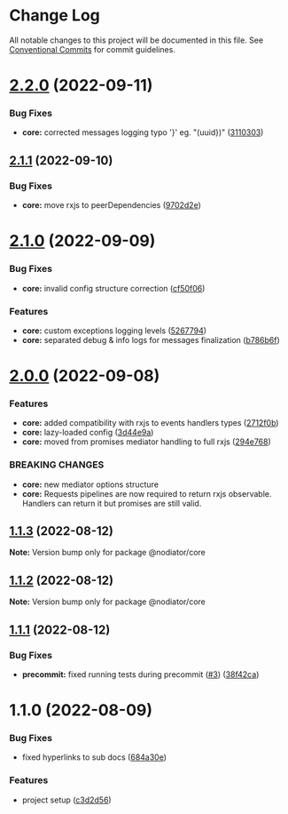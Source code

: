 # Change Log

All notable changes to this project will be documented in this file.
See [Conventional Commits](https://conventionalcommits.org) for commit guidelines.

# [2.2.0](https://github.com/Matii96/nodiator/compare/v2.1.1...v2.2.0) (2022-09-11)


### Bug Fixes

* **core:** corrected  messages logging typo '}' eg. "(uuid})" ([3110303](https://github.com/Matii96/nodiator/commit/3110303560fd11def4d3b8d706694994dc614f1c))





## [2.1.1](https://github.com/Matii96/nodiator/compare/v2.1.0...v2.1.1) (2022-09-10)


### Bug Fixes

* **core:** move rxjs to peerDependencies ([9702d2e](https://github.com/Matii96/nodiator/commit/9702d2e865d41c69a6993002ccdfeeed10f4a30b))





# [2.1.0](https://github.com/Matii96/nodiator/compare/v2.0.0...v2.1.0) (2022-09-09)


### Bug Fixes

* **core:** invalid config structure correction ([cf50f06](https://github.com/Matii96/nodiator/commit/cf50f06894b3d82c464f61d8d8a475d8d54cb16a))


### Features

* **core:** custom exceptions logging levels ([5267794](https://github.com/Matii96/nodiator/commit/5267794d2773cb9ea5a8561ee01531ee7143255c))
* **core:** separated debug & info logs for messages finalization ([b786b6f](https://github.com/Matii96/nodiator/commit/b786b6f1c71f738f6a14aba95a3766a4af2f4ab2))





# [2.0.0](https://github.com/Matii96/nodiator/compare/v1.1.3...v2.0.0) (2022-09-08)


### Features

* **core:** added compatibility with rxjs to events handlers types ([2712f0b](https://github.com/Matii96/nodiator/commit/2712f0bbdfe8dab6369a4df05550c70192622573))
* **core:** lazy-loaded config ([3d44e9a](https://github.com/Matii96/nodiator/commit/3d44e9a3c2d15a76d0f3036dc00236875cb046f9))
* **core:** moved from promises mediator handling to full rxjs ([294e768](https://github.com/Matii96/nodiator/commit/294e768392592cebd1eecf61012c62a77c7104da))


### BREAKING CHANGES

* **core:** new mediator options structure
* **core:** Requests pipelines are now required to return rxjs observable. Handlers can return
it but promises are still valid.





## [1.1.3](https://github.com/Matii96/nodiator/compare/v1.1.2...v1.1.3) (2022-08-12)

**Note:** Version bump only for package @nodiator/core





## [1.1.2](https://github.com/Matii96/nodiator/compare/v1.1.1...v1.1.2) (2022-08-12)

**Note:** Version bump only for package @nodiator/core





## [1.1.1](https://github.com/Matii96/nodiator/compare/v1.1.0...v1.1.1) (2022-08-12)


### Bug Fixes

* **precommit:** fixed running tests during precommit ([#3](https://github.com/Matii96/nodiator/issues/3)) ([38f42ca](https://github.com/Matii96/nodiator/commit/38f42cac6b910393f57d42ec1a436027b1a02801))





# 1.1.0 (2022-08-09)


### Bug Fixes

* fixed hyperlinks to sub docs ([684a30e](https://github.com/Matii96/nodiator/commit/684a30e4c6c35d0cf6d0e171ae9147896f06c8d6))


### Features

* project setup ([c3d2d56](https://github.com/Matii96/nodiator/commit/c3d2d56fd23fc795f4bda1d2818f53a94c73b860))
